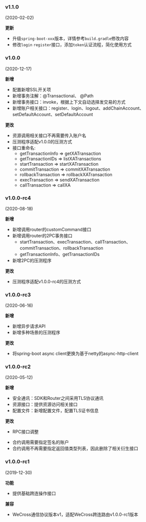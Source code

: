 ### v1.1.0

(2020-02-02)

**更新**

* 升级`spring-boot-xxx`版本，详情参考`build.gradle`修改内容
* 修改`login` `register`接口，添加`token`认证流程，简化使用方式

### v1.0.0

(2020-12-17)

**新增**

* 配置新增SSL开关项
* 新增事务注解：@Transactional、 @Path
* 新增事务接口：invoke，根据上下文自动选择发交易的方式
* 新增账户相关接口：register、login、logout、addChainAccount、setDefaultAccount、setDefaultAccount

**更改**

* 资源调用相关接口不再需要传入账户名
* 压测程序适配v1.0.0的压测方式
* 接口重命名: 
    * getTransactionInfo => getXATransaction
    * getTransactionIDs => listXATransactions
    * startTransaction => startXATransaction
    * commitTransaction => commitXATransaction
    * rollbackTransaction => rollbackXATransaction
    * execTransaction => sendXATransaction
    * callTransaction => callXA

### v1.0.0-rc4

(2020-08-18)

**新增**

* 新增调用router的customCommand接口
* 新增调用router的2PC事务接口
  * startTransaction、execTransaction、callTransaction、commitTransaction、rollbackTransaction
  * getTransactionInfo、getTransactionIDs
* 新增2PC的压测程序

**更改**

* 压测程序适配v1.0.0-rc4的压测方式

### v1.0.0-rc3

(2020-06-16)

**新增**

* 新增异步请求API
* 新增多种场景的压测程序

**更改**

* 将spring-boot async client更换为基于netty的async-http-client

### v1.0.0-rc2

(2020-05-12)

**新增**

* 安全通讯：SDK和Router之间采用TLS协议通讯
* 资源接口：提供资源访问相关接口
* 配置文件：新增配置文件，配置TLS证书信息

**更改**

* RPC接口调整
- 合约调用需要指定签名的账户
- 合约调用不再需要指定返回值类型列表，因此删除了相关衍生接口

### v1.0.0-rc1

(2019-12-30)

**功能**

* 提供基础跨连操作接口

**兼容**

* WeCross通信协议版本v1，适配WeCross跨连路由v1.0.0-rc1版本

